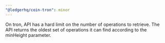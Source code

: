 ```yaml
---
"@ledgerhq/coin-tron": minor
---
```


On tron, API has a hard limit on the number of operations to retrieve. The API returns the oldest set of operations it can find according to the minHeight parameter.
